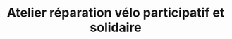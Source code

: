 ---
title: "Atelier réparation vélo participatif et solidaire"
url: /bagnols-sur-ceze/atelier-reparation-velo-participatif-et-solidaire/
shop: vélo
---